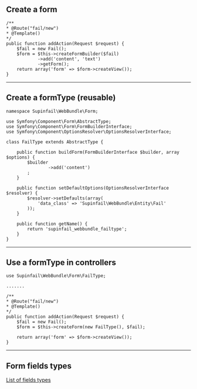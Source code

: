 ## Create a form
    /**
    * @Route("fail/new")
    * @Template()
    */
    public function addAction(Request $request) {
        $fail = new Fail();
        $form = $this->createFormBuilder($fail)
                ->add('content', 'text')
                ->getForm();
        return array('form' => $form->createView());
    }
    
---

## Create a formType (reusable)
    namespace Supinfail\WebBundle\Form;
    
    use Symfony\Component\Form\AbstractType;
    use Symfony\Component\Form\FormBuilderInterface;
    use Symfony\Component\OptionsResolver\OptionsResolverInterface;
    
    class FailType extends AbstractType {

        public function buildForm(FormBuilderInterface $builder, array $options) {
            $builder
                    ->add('content')
            ;
        }
    
        public function setDefaultOptions(OptionsResolverInterface $resolver) {
            $resolver->setDefaults(array(
                'data_class' => 'Supinfail\WebBundle\Entity\Fail'
            ));
        }
    
        public function getName() {
            return 'supinfail_webbundle_failtype';
        }
    }
    
---

## Use a formType in controllers
    use Supinfail\WebBundle\Form\FailType;
    
    .......
    
    /**
    * @Route("fail/new")
    * @Template()
    */
    public function addAction(Request $request) {
        $fail = new Fail();
        $form = $this->createForm(new FailType(), $fail);
                
        return array('form' => $form->createView());
    }
    
---
## Form fields types

[List of fields types](http://symfony.com/doc/current/reference/forms/types.html)
